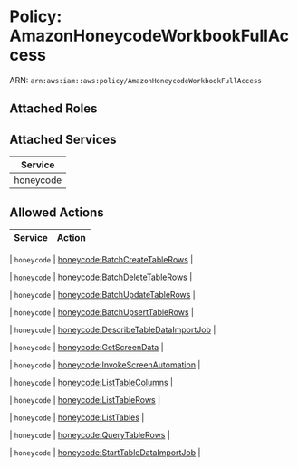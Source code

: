 # Policy: AmazonHoneycodeWorkbookFullAccess

ARN: `arn:aws:iam::aws:policy/AmazonHoneycodeWorkbookFullAccess`

## Attached Roles

## Attached Services

| Service |
|---------|
| honeycode |

## Allowed Actions

| Service | Action |
|:-------:|--------|

| `honeycode` | [honeycode:BatchCreateTableRows](../actions.md#honeycode:batchcreatetablerows) |

| `honeycode` | [honeycode:BatchDeleteTableRows](../actions.md#honeycode:batchdeletetablerows) |

| `honeycode` | [honeycode:BatchUpdateTableRows](../actions.md#honeycode:batchupdatetablerows) |

| `honeycode` | [honeycode:BatchUpsertTableRows](../actions.md#honeycode:batchupserttablerows) |

| `honeycode` | [honeycode:DescribeTableDataImportJob](../actions.md#honeycode:describetabledataimportjob) |

| `honeycode` | [honeycode:GetScreenData](../actions.md#honeycode:getscreendata) |

| `honeycode` | [honeycode:InvokeScreenAutomation](../actions.md#honeycode:invokescreenautomation) |

| `honeycode` | [honeycode:ListTableColumns](../actions.md#honeycode:listtablecolumns) |

| `honeycode` | [honeycode:ListTableRows](../actions.md#honeycode:listtablerows) |

| `honeycode` | [honeycode:ListTables](../actions.md#honeycode:listtables) |

| `honeycode` | [honeycode:QueryTableRows](../actions.md#honeycode:querytablerows) |

| `honeycode` | [honeycode:StartTableDataImportJob](../actions.md#honeycode:starttabledataimportjob) |

